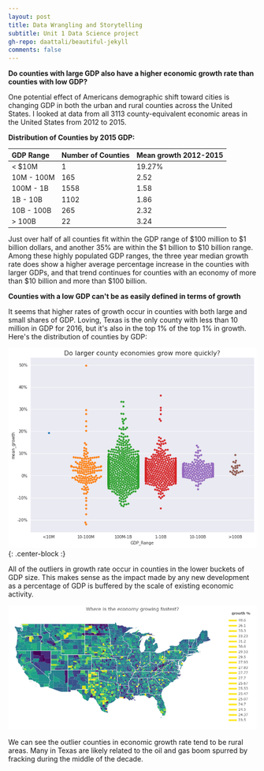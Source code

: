 ```yaml
---
layout: post
title: Data Wrangling and Storytelling
subtitle: Unit 1 Data Science project
gh-repo: daattali/beautiful-jekyll 
comments: false
---
```


**Do counties with large GDP also have a higher economic growth rate than counties with low GDP?**

One potential effect of Americans demographic shift toward cities is changing GDP in both the urban and rural counties across the United States.  I looked at data from all 3113 county-equivalent economic areas in the United States from 2012 to 2015.  

**Distribution of Counties by 2015 GDP:**

| GDP Range | Number of Counties | Mean growth 2012-2015 |
| :------ |:--- | :--- |
| < $10M | 1 | 19.27% |
| 10M - 100M  | 165 | 2.52 |
| 100M - 1B | 1558 | 1.58 |
| 1B - 10B | 1102 | 1.86 |
| 10B - 100B | 265 | 2.32 | 
| > 100B | 22 | 3.24 |

Just over half of all counties fit within the GDP range of $100 million to $1 billion dollars, and another 35% are within the $1 billion to $10 billion range.  Among these highly populated GDP ranges, the three year median growth rate does show a higher average percentage increase in the counties with larger GDPs, and that trend continues for counties with an economy of more than $10 billion and more than $100 billion.  

**Counties with a low GDP can't be as easily defined in terms of growth**

It seems that higher rates of growth occur in counties with both large and small shares of GDP.  Loving, Texas is the only county with less than 10 million in GDP for 2016, but it's also in the top 1% of the top 1% in growth.  Here's the distribution of counties by GDP:

![GDP](https://github.com/johnwesleyharding/johnwesleyharding.github.io/raw/master/img/growthswarm.png){: .center-block :}

All of the outliers in growth rate occur in counties in the lower buckets of GDP size.  This makes sense as the impact made by any new development as a percentage of GDP is buffered by the scale of existing economic activity.

![Choropleth](https://github.com/johnwesleyharding/johnwesleyharding.github.io/raw/master/img/growthmap.png)

We can see the outlier counties in economic growth rate tend to be rural areas.  Many in Texas are likely related to the oil and gas boom spurred by fracking during the middle of the decade.  

